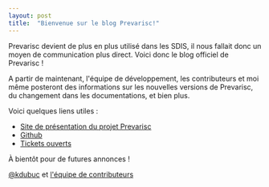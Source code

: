 ```yaml
---
layout: post
title:  "Bienvenue sur le blog Prevarisc!"
---
```


Prevarisc devient de plus en plus utilisé dans les SDIS, il nous fallait donc un moyen de communication plus direct. Voici donc le blog officiel de Prevarisc !

A partir de maintenant, l'équipe de développement, les contributeurs et moi même posteront des informations sur les nouvelles versions de Prevarisc, du changement dans les documentations, et bien plus.

Voici quelques liens utiles :

* [Site de présentation du projet Prevarisc](http://sdis62.github.io/prevarisc/)
* [Github](https://github.com/SDIS62/prevarisc/)
* [Tickets ouverts](https://github.com/SDIS62/prevarisc/issues?state=open)

À bientôt pour de futures annonces !

[@kdubuc](https://twitter.com/kevin_dubuc) et [l'équipe de contributeurs](https://github.com/SDIS62/prevarisc/graphs/contributors)
